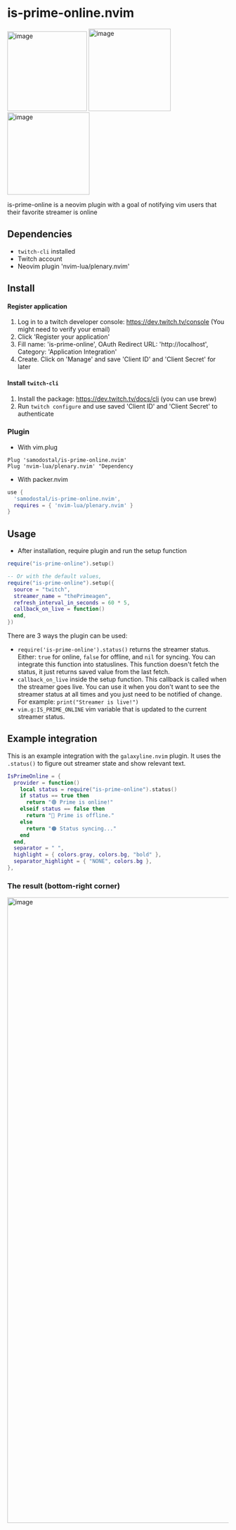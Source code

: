 # is-prime-online.nvim

<p float="left">
<img width="181" alt="image" src="https://user-images.githubusercontent.com/44208530/153308552-21324443-b437-4519-8846-2a379726b8ec.png">
<img width="187" alt="image" src="https://user-images.githubusercontent.com/44208530/153308752-3283d500-9012-454a-89a9-9ad94b095052.png">
<img width="187" alt="image" src="https://user-images.githubusercontent.com/44208530/153308657-c921ede0-9170-465d-b944-d35c3eaa18f8.png">
</p>

is-prime-online is a neovim plugin with a goal of notifying vim users that their favorite streamer is online

## Dependencies
 * `twitch-cli` installed
 * Twitch account
 * Neovim plugin 'nvim-lua/plenary.nvim'

## Install
#### Register application
1. Log in to a twitch developer console: https://dev.twitch.tv/console (You might need to verify your email)
2. Click 'Register your application'
3. Fill name: 'is-prime-online', OAuth Redirect URL: 'http://localhost', Category: 'Application Integration'
4. Create. Click on 'Manage' and save 'Client ID' and 'Client Secret' for later
#### Install `twitch-cli`
1. Install the package: https://dev.twitch.tv/docs/cli (you can use brew)
2. Run `twitch configure` and use saved 'Client ID' and 'Client Secret' to authenticate
### Plugin
* With vim.plug
```vim
Plug 'samodostal/is-prime-online.nvim'
Plug 'nvim-lua/plenary.nvim' "Dependency
```
* With packer.nvim
```lua
use {
  'samodostal/is-prime-online.nvim',
  requires = { 'nvim-lua/plenary.nvim' }
}
```

## Usage
* After installation, require plugin and run the setup function
```lua
require("is-prime-online").setup()

-- Or with the default values, 
require("is-prime-online").setup({
  source = "twitch",
  streamer_name = "thePrimeagen",
  refresh_interval_in_seconds = 60 * 5,
  callback_on_live = function()
  end,
})
```

There are 3 ways the plugin can be used:
- `require('is-prime-online').status()` returns the streamer status. Either: `true` for online, `false` for offline, and `nil` for syncing. You can integrate this function into statuslines. This function doesn't fetch the status, it just returns saved value from the last fetch.
- `callback_on_live` inside the setup function. This callback is called when the streamer goes live. You can use it when you don't want to see the streamer status at all times and you just need to be notified of change. For example: `print("Streamer is live!")`
- `vim.g:IS_PRIME_ONLINE` vim variable that is updated to the current streamer status.

## Example integration
This is an example integration with the `galaxyline.nvim` plugin. It uses the `.status()` to figure out streamer state and show relevant text.

```lua
IsPrimeOnline = {
  provider = function()
    local status = require("is-prime-online").status()
    if status == true then
      return "🟢 Prime is online!"
    elseif status == false then
      return "🔴 Prime is offline."
    else
      return "🟠 Status syncing..."
    end
  end,
  separator = " ",
  highlight = { colors.gray, colors.bg, "bold" },
  separator_highlight = { "NONE", colors.bg },
},
```
### The result (bottom-right corner)
<img width="1421" alt="image" src="https://user-images.githubusercontent.com/44208530/153309262-d09f29a0-6a22-47ec-912e-9161cacffebb.png">
